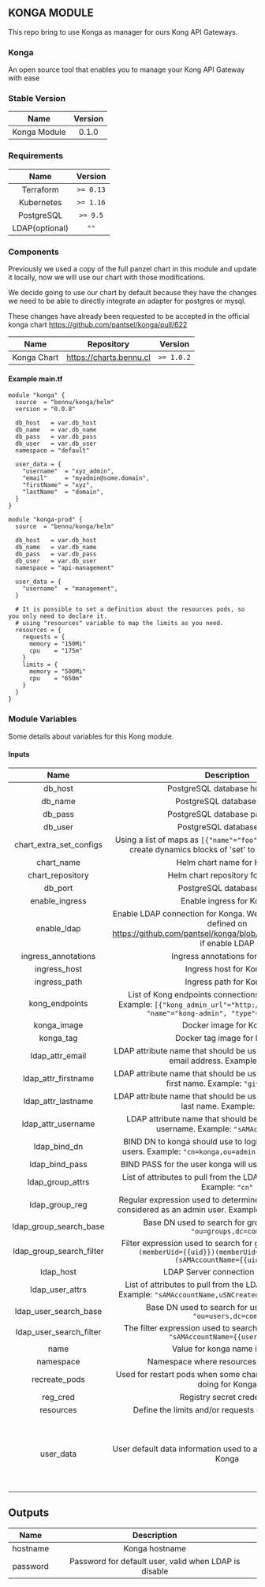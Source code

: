 ## KONGA MODULE
This repo bring to use Konga as manager for ours Kong API Gateways.

### Konga
An open source tool that enables you to manage your Kong API Gateway with ease

### Stable Version
| Name | Version |
|:----:|:-------:|
| Konga Module | 0.1.0 |

### Requirements
| Name | Version |
|:----:|:-------:|
| Terraform | `>= 0.13` |
| Kubernetes | `>= 1.16` |
| PostgreSQL | `>= 9.5` |
| LDAP(optional) | `""` |

### Components
Previously we used a copy of the full panzel chart in this module and update it locally, now we will use our chart with those modifications.

We decide going to use our chart by default because they have the changes we need to be able to directly integrate an adapter for postgres or mysql.

These changes have already been requested to be accepted in the official konga chart https://github.com/pantsel/konga/pull/622

| Name | Repository | Version |
|:----:|:----------:|:-------:|
| Konga Chart | https://charts.bennu.cl | `>= 1.0.2` |


#### Example main.tf
```hcl
module "konga" {
  source  = "bennu/konga/helm"
  version = "0.0.8"

  db_host   = var.db_host
  db_name   = var.db_name
  db_pass   = var.db_pass
  db_user   = var.db_user
  namespace = "default"

  user_data = {
    "username"  = "xyz_admin",
    "email"     = "myadmin@some.domain",
    "firstName" = "xyz",
    "lastName"  = "domain",
  }
}
```
```hcl
module "konga-prod" {
  source  = "bennu/konga/helm"

  db_host   = var.db_host
  db_name   = var.db_name
  db_pass   = var.db_pass
  db_user   = var.db_user
  namespace = "api-management"

  user_data = {
    "username"  = "management",
  }

  # It is possible to set a definition about the resources pods, so you only need to declare it.
  # using "resources" variable to map the limits as you need.
  resources = {
    requests = {
      memory = "150Mi"
      cpu    = "175m"
    }
    limits = {
      memory = "500Mi"
      cpu    = "650m"
    }
  }
}
```

### Module Variables
Some details about variables for this Kong module.

#### Inputs
| Name | Description | Type | Default | Required |
|:----:|:-----------:|:----:|:-------:|:--------:|
| db_host | PostgreSQL database hostname | `string` | n/a | yes |
| db_name | PostgreSQL database name | `string` | n/a | yes |
| db_pass | PostgreSQL database password | `string` | n/a | yes |
| db_user | PostgreSQL database user | `string` | n/a | yes |
| chart_extra_set_configs | Using a list of maps as `[{"name"="foo", "value"="bar"},]` to create dynamics blocks of 'set' to merge with values | `list` | `[]` | no |
| chart_name | Helm chart name for Konga | `string` | `"konga"` | no |
| chart_repository | Helm chart repository for Konga | `string` | `"https://charts.bennu.cl"` | no |
| db_port | PostgreSQL database port | `string` | `"5432"` | no |
| enable_ingress | Enable ingress for Konga | `bool` | `false` | no |
| enable_ldap | Enable LDAP connection for Konga. We can use configuration defined on https://github.com/pantsel/konga/blob/master/docs/LDAP.md if enable LDAP | `bool` | `false` | no |
| ingress_annotations | Ingress annotations for Konga | `map` | `{}` | no |
| ingress_host | Ingress host for Konga | `string` | `"konga.local"` | no |
| ingress_path | Ingress path for Konga | `string` | `"/"` | no |
| kong_endpoints | List of Kong endpoints connections used in Konga UI, Example: `[{"kong_admin_url"="http://admin.local:8001", "name"="kong-admin", "type"="default"},]` | `list` | `[]` | no |
| konga_image | Docker image for Konga | `string` | `"pantsel/konga"` | no |
| konga_tag | Docker tag image for Konga | `string` | `"0.14.9"` | no |
| ldap_attr_email | LDAP attribute name that should be used as the konga user's email address. Example: `"mail"` | `string` | `null` | no |
| ldap_attr_firstname | LDAP attribute name that should be used as the konga user's first name. Example: `"givenName"` | `string` | `null` | no |
| ldap_attr_lastname | LDAP attribute name that should be used as the konga user's last name. Example: `"sn"` | `string` | `null` | no |
| ldap_attr_username | LDAP attribute name that should be used as the konga username. Example: `"sAMAccountName"` | `string` | `null` | no |
| ldap_bind_dn | BIND DN to konga should use to login to LDAP to search users. Example: `"cn=konga,ou=admin,dc=example,dc=com"` | `string` | `"dc=example,dc=com"` | no |
| ldap_bind_pass | BIND PASS for the user konga will use to search for users | `string` | `"secret"` | no |
| ldap_group_attrs | List of attributes to pull from the LDAP server for groups. Example: `"cn"` | `string` | `null` | no |
| ldap_group_reg | Regular expression used to determine if a group should be considered as an admin user. Example: `"^(admin\|konga)$ "` | `string` | `null` | no |
| ldap_group_search_base | Base DN used to search for groups. Example: `"ou=groups,dc=com"` | `string` | `null` | no |
| ldap_group_search_filter | Filter expression used to search for groups. Example: `"(\|(memberUid={{uid}})(memberUid={{uidNumber}})(sAMAccountName={{uid}}))"` | `string` | `null` | no |
| ldap_host | LDAP Server connection as ldap:// | `string` | `"ldap://localhost:389"` | no |
| ldap_user_attrs | List of attributes to pull from the LDAP server for users. Example: `"sAMAccountName,uSNCreated,givenName,sn,mail"` | `string` | `null` | no |
| ldap_user_search_base | Base DN used to search for users. Example: `"ou=users,dc=com"` | `string` | `null` | no |
| ldap_user_search_filter | The filter expression used to search for users. Example: `"sAMAccountName={{username}}"` | `string` | `null` | no |
| name | Value for konga name in pods | `string` | `""` | no |
| namespace | Namespace where resources are deployed | `string` | `"default"` | no |
| recreate_pods | Used for restart pods when some changes in configmap are doing for Konga | `bool` | `true` | no |
| reg_cred | Registry secret credential | `list` | `[]` | no |
| resources | Define the limits and/or requests on pod resources | `map` | `{}` | no |
| user_data | User default data information used to autoconfigure when run Konga | `map` | <pre>{<br>  "email": "devops@mail.com",<br>  "firstName": "Admin",<br>  "lastName": "Konga",<br>  "username": "devops"<br>}</pre> | no |

## Outputs
| Name | Description |
|:----:|:-----------:|
| hostname | Konga hostname |
| password | Password for default user, valid when LDAP is disable |
